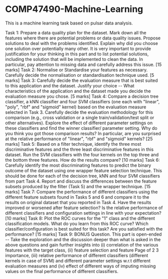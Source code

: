 # COMP47490-Machine-Learning

This is a machine learning task based on pulsar data analysis. 



Task 1: Prepare a data quality plan for the dataset. Mark down all the features where there
are potential problems or data quality issues. Propose solutions to deal with the problems
identified. Explain why did you choose one solution over potentially many other. It is very
important to provide justification for your thinking in this part and to list potential solutions,
including the solution that will be implemented to clean the data. In particular, pay attention
to missing data and carefully address this issue. [15 marks]
Task 2: Normalise or Standardise your features as necessary. Carefully decide the
normalisation or standardisation technique used. [5 marks]
Task 3: Carefully decide the evaluation measure that is best suited to this application and
the dataset. Justify your choice -- What characteristics of the application and the dataset
made you decide the evaluation measure you chose. [5 marks]
Task 4: Compare a decision tree classifier, a kNN classifier and four SVM classifiers (one
each with "linear", "poly", "rbf" and "sigmoid" kernel) based on the evaluation measure
selected in Task 3. Carefully decide the evaluation methodology for this comparison (e.g.,
cross validation or a single train/validation/test split or other alternatives). Explore the
effect of different parameter settings on these classifiers and find the winner classifier/
parameter setting. Why do you think you got those comparison results? In particular, are
you surprised at the relative performance of "linear", "rbf" and "sigmoid" kernels? [25
marks]
Task 5: Based on a filter technique, identify the three most discriminative features and the
three least discriminative features in this dataset. Run the SVM classifiers with the four
kernels on the top three and the bottom three features. How do the results compare? [10
marks]
Task 6: Carefully identify the most discriminating features to predict the binary outcome of
the dataset using one wrapper feature selection technique. This should be done for each
of the decision tree, kNN and four SVM classifiers from part Task 4. Report and discuss
the differences between the feature subsets produced by the filter (Task 5) and the
wrapper technique. [15 marks]
Task 7: Compare the performance of different classifiers using the different feature
subsets found in Tasks 5 and 6 and compare it to the results on original dataset that you
reported in Task 4. Have the results improved or worsened after feature selection? Is the
relative performance of different classifiers and configuration settings in line with your
expectation? [10 marks]
Task 8: Plot the ROC curves for the "1" class and the different classification models. What
do you learn from this ROC curve? Which classifier/configuration is best suited for this
task? Are you satisfied with the performance? [15 marks]
Task 9: BONUS Question. This part is open-ended -- Take the exploration and the
discussion deeper than what is asked in the above questions and gain further insights into
(i) correlation of the various features with the target class, (ii) feature selection and feature
Page of 2 3
importance, (iii) relative performance of different classifiers (different kernels in case of
SVM) and different parameter settings w.r.t different evaluation measures and (iv) effect of
different ways of imputing missing values on the final performance of different classifiers.
